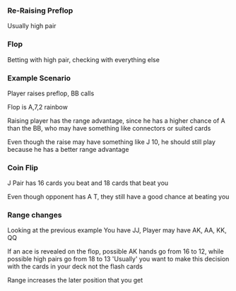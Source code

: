 ### Re-Raising Preflop
Usually high pair

### Flop
Betting with high pair, checking with everything else


### Example Scenario
Player raises preflop, BB calls

Flop is A,7,2 rainbow

Raising player has the range advantage, since he has a higher chance of A than the BB, who may have something like connectors or suited cards

Even though the raise may have something like J 10, he should still play because he has a better range advantage

### Coin Flip
J Pair has 16 cards you beat and 18 cards that beat you

Even though opponent has A T, they still have a good chance at beating you

### Range changes
Looking at the previous example
You have JJ, Player may have AK, AA, KK, QQ

If an ace is revealed on the flop, possible AK hands go from 16 to 12, while possible high pairs go from 18 to 13
'Usually' you want to make this decision with the cards in your deck not the flash cards

Range increases the later position that you get
 